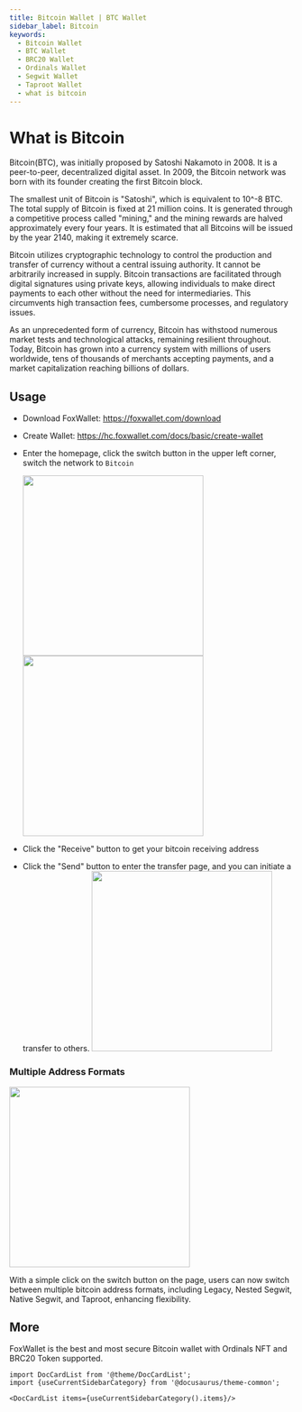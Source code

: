 ```yaml
---
title: Bitcoin Wallet | BTC Wallet
sidebar_label: Bitcoin
keywords:
  - Bitcoin Wallet
  - BTC Wallet
  - BRC20 Wallet
  - Ordinals Wallet
  - Segwit Wallet
  - Taproot Wallet
  - what is bitcoin
---
```


# What is Bitcoin
Bitcoin(BTC), was initially proposed by Satoshi Nakamoto in 2008. It is a peer-to-peer, decentralized digital asset. In 2009, the Bitcoin network was born with its founder creating the first Bitcoin block.  

The smallest unit of Bitcoin is "Satoshi", which is equivalent to 10^-8 BTC. The total supply of Bitcoin is fixed at 21 million coins. It is generated through a competitive process called "mining," and the mining rewards are halved approximately every four years. It is estimated that all Bitcoins will be issued by the year 2140, making it extremely scarce.  

Bitcoin utilizes cryptographic technology to control the production and transfer of currency without a central issuing authority. It cannot be arbitrarily increased in supply. Bitcoin transactions are facilitated through digital signatures using private keys, allowing individuals to make direct payments to each other without the need for intermediaries. This circumvents high transaction fees, cumbersome processes, and regulatory issues.  

As an unprecedented form of currency, Bitcoin has withstood numerous market tests and technological attacks, remaining resilient throughout. Today, Bitcoin has grown into a currency system with millions of users worldwide, tens of thousands of merchants accepting payments, and a market capitalization reaching billions of dollars.

## Usage
* Download FoxWallet: https://foxwallet.com/download
* Create Wallet: https://hc.foxwallet.com/docs/basic/create-wallet
* Enter the homepage, click the switch button in the upper left corner, switch the network to `Bitcoin`  

  <img src="/img/docs/switch-network.webp" width="320" /> <img src="/img/docs/switch-bitcoin.webp" width="320" />
* Click the "Receive" button to get your bitcoin receiving address
* Click the "Send" button to enter the transfer page, and you can initiate a transfer to others.
  <img src="/img/docs/bitcoin-asset.webp" width="320" />

### Multiple Address Formats
<img src="/img/blog/rebranding-v5/bitcoin-switch-formats.webp" width="320" />

With a simple click on the switch button on the page, users can now switch between multiple bitcoin address formats, including Legacy, Nested Segwit, Native Segwit, and Taproot, enhancing flexibility.

## More
FoxWallet is the best and most secure Bitcoin wallet with Ordinals NFT and BRC20 Token supported.

```mdx-code-block
import DocCardList from '@theme/DocCardList';
import {useCurrentSidebarCategory} from '@docusaurus/theme-common';

<DocCardList items={useCurrentSidebarCategory().items}/>
```